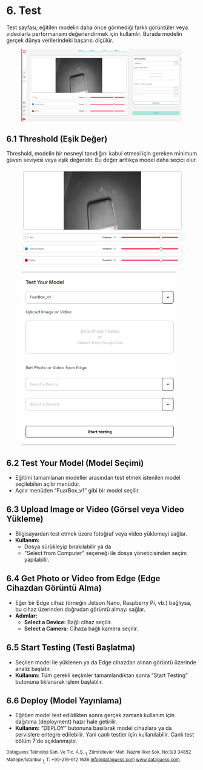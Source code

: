 # 6. Test

Test sayfası, eğitilen modelin daha önce görmediği farklı görüntüler veya videolarla performansını değerlendirmek için kullanılır. Burada modelin gerçek dünya verilerindeki başarısı ölçülür.

<figure><img src=".gitbook/assets/image (16).png" alt="" width="563"><figcaption></figcaption></figure>

## 6.1 Threshold (Eşik Değer)

Threshold, modelin bir nesneyi tanıdığını kabul etmesi için gereken minimum güven seviyesi veya eşik değeridir. Bu değer arttıkça model daha seçici olur.&#x20;

<figure><img src=".gitbook/assets/image (17).png" alt="" width="563"><figcaption></figcaption></figure>

<figure><img src=".gitbook/assets/image (18).png" alt="" width="408"><figcaption></figcaption></figure>

## 6.2 Test Your Model (Model Seçimi)

* Eğitimi tamamlanan modeller arasından test etmek istenilen model seçilebilen açılır menüdür.
* Açılır menüden “FuarBox\_v1” gibi bir model seçilir.

## 6.3 Upload Image or Video (Görsel veya Video Yükleme)

* Bilgisayardan test etmek üzere fotoğraf veya video yüklemeyi sağlar.
* **Kullanım:**
  * Dosya sürükleyip bırakılabilir ya da
  * "Select from Computer" seçeneği ile dosya yöneticisinden seçim yapılabilir.

## 6.4 Get Photo or Video from Edge (Edge Cihazdan Görüntü Alma)

* Eğer bir Edge cihaz (örneğin Jetson Nano, Raspberry Pi, vb.) bağlıysa, bu cihaz üzerinden doğrudan görüntü almayı sağlar.
* **Adımlar:**
  * **Select a Device:** Bağlı cihaz seçilir.
  * **Select a Camera:** Cihaza bağlı kamera seçilir.

## 6.5 Start Testing (Testi Başlatma)

* Seçilen model ile yüklenen ya da Edge cihazdan alınan görüntü üzerinde analiz başlatır.
* **Kullanım:** Tüm gerekli seçimler tamamlandıktan sonra “Start Testing” butonuna tıklanarak işlem başlatılır.

## 6.6 Deploy (Model Yayınlama)

* Eğitilen model test edildikten sonra gerçek zamanlı kullanım için dağıtıma (deployment) hazır hale getirilir.
* **Kullanım:** “DEPLOY” butonuna basılarak model cihazlara ya da servislere entegre edilebilir. Yani canlı testler için kullanılabilir. Canlı test bölüm 7'de açıklanmıştır.







<sup>Dataguess Teknoloji San. Ve Tic. A.Ş.</sup>
\ <sup>Zümrütevler Mah. Nazmi İlker Sok. No:3/3 34852 Maltepe/İstanbul</sup>
\ <sup>T: +90-216-912 1636 info@dataguess.com www.dataguess.com</sup>
